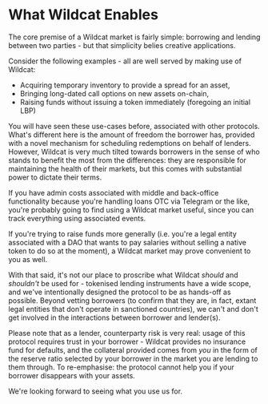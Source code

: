 # What Wildcat Enables

The core premise of a Wildcat market is fairly simple: borrowing and lending between two parties - but that simplicity belies creative applications.

Consider the following examples - all are well served by making use of Wildcat:

* Acquiring temporary inventory to provide a spread for an asset,
* Bringing long-dated call options on new assets on-chain,
* Raising funds without issuing a token immediately (foregoing an initial LBP)

You will have seen these use-cases before, associated with other protocols. What's different here is the amount of freedom the borrower has, provided with a novel mechanism for scheduling redemptions on behalf of lenders. However, Wildcat is very much tilted towards borrowers in the sense of who stands to benefit the most from the differences: they are responsible for maintaining the health of their markets, but this comes with substantial power to dictate their terms.

If you have admin costs associated with middle and back-office functionality because you're handling loans OTC via Telegram or the like, you're probably going to find using a Wildcat market useful, since you can track everything using associated events.

If you're trying to raise funds more generally (i.e. you're a legal entity associated with a DAO that wants to pay salaries without selling a native token to do so at the moment), a Wildcat market may prove convenient to you as well.

With that said, it's not our place to proscribe what Wildcat _should_ and _shouldn't_ be used for - tokenised lending instruments have a wide scope, and we've intentionally designed the protocol to be as hands-off as possible. Beyond vetting borrowers (to confirm that they are, in fact, extant legal entities that don't operate in sanctioned countries), we can't and don't get involved in the interactions between borrower and lender(s).

Please note that as a lender, counterparty risk is very real: usage of this protocol requires trust in your borrower - Wildcat provides no insurance fund for defaults, and the collateral provided comes from _you_ in the form of the reserve ratio selected by your borrower in the market you are lending to them through. To re-emphasise: the protocol cannot help you if your borrower disappears with your assets.

We're looking forward to seeing what you use us for.

